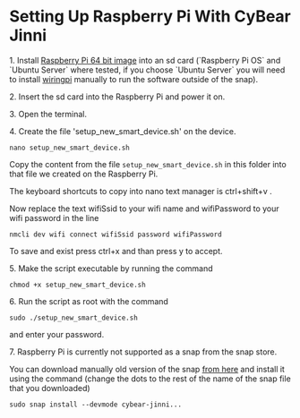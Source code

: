 # Setting Up Raspberry Pi With CyBear Jinni

<p>1. Install <a href="https://www.raspberrypi.org/downloads">Raspberry Pi 64 bit image</a> into an sd card (`Raspberry Pi OS` and `Ubuntu Server` where tested, if you choose `Ubuntu Server` you will need to install <a href="https://github.com/WiringPi/WiringPi">wiringpi</a> manually to run the software outside of the snap).</p>

<p>2. Insert the sd card into the Raspberry Pi and power it on.</p>

<p>3. Open the terminal.</p>

<p>4. Create the file 'setup_new_smart_device.sh' on the device.

`nano setup_new_smart_device.sh`

Copy the content from the file `setup_new_smart_device.sh` in this folder into that file we created on the Raspberry Pi.

The keyboard shortcuts to copy into nano text manager is ctrl+shift+v .

Now replace the text wifiSsid to your wifi name and wifiPassword to your wifi password in the line

`nmcli dev wifi connect wifiSsid password wifiPassword`

To save and exist press ctrl+x  and than press y to accept.

<p>5. Make the script executable by running the command </p>

`chmod +x setup_new_smart_device.sh`

<p>6. Run the script as root with the command</p>

`sudo ./setup_new_smart_device.sh`

and enter your password.

<p>7. Raspberry Pi is currently not supported as a snap from the snap store.
  
You can download manually old version of the snap <a href="https://drive.google.com/drive/u/1/folders/1eLO8F8KlLK0wjQSqz8zXr_xigyk0xkoh">from here</a> and install  it using the command (change the dots to the rest of the name of the snap file that you downloaded)
  
`sudo snap install --devmode cybear-jinni...`
</p>
